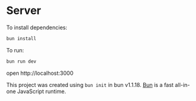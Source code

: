 # Server

To install dependencies:

```bash
bun install
```

To run:

```bash
bun run dev
```

open http://localhost:3000

This project was created using `bun init` in bun v1.1.18. [Bun](https://bun.sh) is a fast all-in-one JavaScript runtime.
